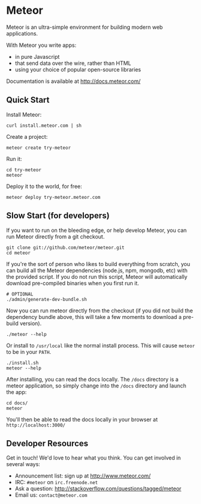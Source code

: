 # Meteor

Meteor is an ultra-simple environment for building modern web
applications.

With Meteor you write apps:

* in pure Javascript
* that send data over the wire, rather than HTML
* using your choice of popular open-source libraries

Documentation is available at http://docs.meteor.com/

## Quick Start

Install Meteor:

    curl install.meteor.com | sh

Create a project:

    meteor create try-meteor

Run it:

    cd try-meteor
    meteor

Deploy it to the world, for free:

    meteor deploy try-meteor.meteor.com

## Slow Start (for developers)

If you want to run on the bleeding edge, or help develop Meteor, you
can run Meteor directly from a git checkout.

    git clone git://github.com/meteor/meteor.git
    cd meteor

If you're the sort of person who likes to build everything from scratch,
you can build all the Meteor dependencies (node.js, npm, mongodb, etc)
with the provided script. If you do not run this script, Meteor will
automatically download pre-compiled binaries when you first run it.

    # OPTIONAL
    ./admin/generate-dev-bundle.sh

Now you can run meteor directly from the checkout (if you did not
build the dependency bundle above, this will take a few moments to
download a pre-build version).

    ./meteor --help

Or install to ```/usr/local``` like the normal install process. This
will cause ```meteor``` to be in your ```PATH```.

    ./install.sh
    meteor --help
    
After installing, you can read the docs locally. The ```/docs``` directory is a meteor application, so simply change into the ```/docs``` directory and launch the app:
	
	cd docs/
	meteor

You'll then be able to read the docs locally in your browser at ```http://localhost:3000/```

## Developer Resources

Get in touch! We'd love to hear what you think. You can get involved
in several ways:

* Announcement list: sign up at http://www.meteor.com/
* IRC: ```#meteor``` on ```irc.freenode.net```
* Ask a question: http://stackoverflow.com/questions/tagged/meteor
* Email us: ```contact@meteor.com```
